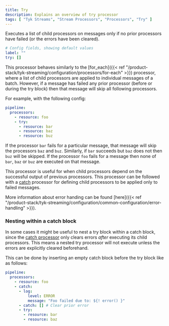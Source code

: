 ```yaml
---
title: Try
description: Explains an overview of try processor
tags: [ "Tyk Streams", "Stream Processors", "Processors", "Try" ]
---
```


Executes a list of child processors on messages only if no prior processors have failed (or the errors have been cleared).

```yml
# Config fields, showing default values
label: ""
try: []
```

This processor behaves similarly to the [for_each]({{< ref "/product-stack/tyk-streaming/configuration/processors/for-each" >}}) processor, where a list of child processors are applied to individual messages of a batch. However, if a message has failed any prior processor (before or during the try block) then that message will skip all following processors.

For example, with the following config:

```yaml
pipeline:
  processors:
    - resource: foo
    - try:
      - resource: bar
      - resource: baz
      - resource: buz
```

If the processor `bar` fails for a particular message, that message will skip the processors `baz` and `buz`. Similarly, if `bar` succeeds but `baz` does not then `buz` will be skipped. If the processor `foo` fails for a message then none of `bar`, `baz` or `buz` are executed on that message.

This processor is useful for when child processors depend on the successful output of previous processors. This processor can be followed with a [catch](TODO) processor for defining child processors to be applied only to failed messages.

More information about error handing can be found [here]({{< ref "/product-stack/tyk-streaming/configuration/common-configuration/error-handling" >}}).

### Nesting within a catch block

In some cases it might be useful to nest a try block within a catch block, since the [catch processor](TODO) only clears errors *after* executing its child processors. This means a nested try processor will not execute unless the errors are explicitly cleared beforehand.

This can be done by inserting an empty catch block before the try block like as follows:

```yaml
pipeline:
  processors:
    - resource: foo
    - catch:
      - log:
          level: ERROR
          message: "Foo failed due to: ${! error() }"
      - catch: [] # Clear prior error
      - try:
        - resource: bar
        - resource: baz
```
